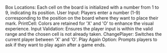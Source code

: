 Box Locations: Each cell on the board is initialized with a number from 1 to 9, indicating its position.
User Input: Players enter a number (1-9) corresponding to the position on the board where they want to place their mark.
PrintCell: Colors are retained for 'X' and 'O' to enhance the visual experience.
Input Validation: Ensures the player input is within the valid range and the chosen cell is not already taken.
ChangePlayer: Switches the current player between 'X' and 'O'.
Play Again Option: Prompts players to ask if they want to play again after a game ends.
